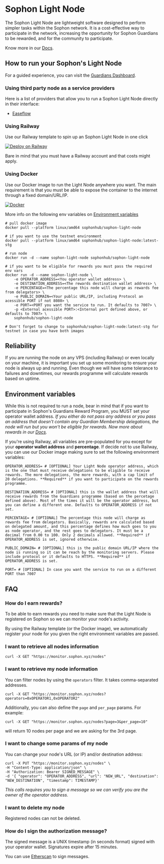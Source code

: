 
# Sophon Light Node

The Sophon Light Node are lightweight software designed to perform simpler tasks within the Sophon network. It is a cost-effective way to participate in the network, increasing the opportunity for Sophon Guardians to be rewarded, and for the community to participate.

Know more in our [Docs](https://docs.sophon.xyz/sophon/sophon-guardians-and-nodes/sophon-nodes).

## How to run your Sophon's Light Node

For a guided experience, you can visit the [Guardians Dashboard](https://guardian.sophon.xyz).

### Using third party node as a service providers

Here is a list of providers that allow you to run a Sophon Light Node directly in their interface:
- [Easeflow](https://easeflow.io)

### Using Railway

Use our Railway template to spin up an Sophon Light Node in one click

[![Deploy on Railway](https://railway.app/button.svg)](https://railway.app/template/wEhaxi?referralCode=qB-i6S)

Bare in mind that you must have a Railway account and that costs might apply.

### Using Docker

Use our Docker image to run the Light Node anywhere you want. The main requirement is that you must be able to expose the container to the internet through a fixed domain/URL/IP.

[![Docker](https://cdn.icon-icons.com/icons2/2530/PNG/128/dockerhub_button_icon_151899.png)](https://hub.docker.com/r/sophonhub/sophon-light-node)

More info on the following env variables on [Environment variables](#environment-variables)

```
# pull docker image
docker pull --platform linux/amd64 sophonhub/sophon-light-node

# if you want to use the testnet environment
docker pull --platform linux/amd64 sophonhub/sophon-light-node:latest-stg

# run node
docker run -d --name sophon-light-node sophonhub/sophon-light-node

# if you want to be eligible for rewards you must pass the required env vars
docker run -d --name sophon-light-node \
    -e OPERATOR_ADDRESS=<You operator wallet address> \
    -e DESTINATION_ADDRESS=<The rewards destination wallet address> \
    -e PERCENTAGE=<The percentage this node will charge as rewards fee from delegators> \
    -e PUBLIC_DOMAIN=<Your public URL/IP, including Protocol an acessible PORT if not 8080> \
    -e PORT=<PORT you want the service to run. It defaults to 7007> \
    -p <External acessible PORT>:<Internal port defined above, or defaults to 7007> \
    sophonhub/sophon-light-node

# Don't forget to change to sophonhub/sophon-light-node:latest-stg for testnet in case you have both images
```

## Reliability
If you are running the node on any VPS (including Railway) or even locally on your machine, it is important you set up some monitoring to ensure your node is always up and running. Even though we will have some tolerance to failures and downtimes, our rewards programme will calculate rewards based on uptime.

## Environment variables

While this is not required to run a node, bear in mind that if you want to participate in Sophon's Guardians Reward Program, you MUST set your operator wallet address. *If you either do not pass any address or you pass an address that doesn't contain any Guardian Membership delegations, the node will run but you won't be eligible for rewards. Now more about rewards in our [Docs](https://docs.sophon.xyz/sophon/sophon-guardians-and-nodes/node-rewards).*

If you're using Railway, all variables are pre-populated for you except for your **operator wallet address** and **percentage**. 
If decide not to use Railway, you can use our Docker image making sure to set the following environment variables:
```
OPERATOR_ADDRESS= # [OPTIONAL] Your Light Node operator address, which is the one that must receive delegations to be eligible to receive rewards. The more delegations, the more rewards, with a cap limit of 20 delegations. **Required** if you want to participate on the rewards programme.

DESTINATION_ADDRESS= # [OPTIONAL] this is the wallet address that will receive rewards from the Guardians programme (based on the percetage defined above). Most of the times it will be the operator address, but you can define a different one. Defaults to OPERATOR_ADDRESS if not set.

PERCENTAGE= # [OPTIONAL] The percentage this node will charge as rewards fee from delegators. Basically, rewards are calculated based on delegated amount, and this percentage defines how much goes to you as node operator, and the rest goes to delegators. It must be a decimal from 0.00 to 100. Only 2 decimals allowed. **Required** if OPERATOR_ADDRESS is set, ignored otherwise.

PUBLIC_DOMAIN= # [OPTIONAL] this is the public domain URL/IP where the node is running so it can be reach by the monitoring servers. Please include protocol or it defaults to HTTPS. **Required** if OPERATOR_ADDRESS is set.

PORT= # [OPTIONAL] In case you want the service to run on a different PORT than 7007
```

## FAQ

### How do I earn rewards?
To be able to earn rewards you need to make sure that the Light Node is registered on Sophon so we can monitor your node's activity.

By using the Railway template (or the Docker image), we automatically register your node for you given the right environment variables are passed.

### I want to retrieve all nodes information
```
curl -X GET "https://monitor.sophon.xyz/nodes"
```

### I want to retrieve my node information
You can filter nodes by using the `operators` filter. It takes comma-separated addresses.
```
curl -X GET "https://monitor.sophon.xyz/nodes?operators=0xOPERATOR1,0xOPERATOR2"
```
Additionally, you can also define the `page` and `per_page` params. For example:
```
curl -X GET "https://monitor.sophon.xyz/nodes?page=3&per_page=10"
```
will return 10 nodes per page and we are asking for the 3rd page.

### I want to change some params of my node
You can change your node's URL (or IP) and/or destination address: 
```
curl -X PUT "https://monitor.sophon.xyz/nodes" \
-H "Content-Type: application/json" \
-H "Authorization: Bearer SIGNED_MESSAGE" \
-d '{ "operator": "OPERATOR_ADDRESS", "url": "NEW_URL", "destination": "NEW_DESTINATION", "timestamp": TIMESTAMP}'
```
*This calls requires you to sign a message so we can verify you are the owner of the operator address.*

### I want to delete my node
Registered nodes can not be deleted.

### How do I sign the authorization message?
The signed message is a UNIX timestamp (in seconds format) signed with your operator wallet. Signatures expire after 15 minutes.

You can use [Etherscan](https://etherscan.io/verifiedSignatures#) to sign messages.
